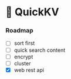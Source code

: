 # 📂 QuickKV


### Roadmap
- [ ] sort first
- [ ] quick search content
- [ ] encrypt
- [ ] cluster
- [x] web rest api